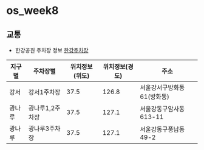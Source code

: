 # os_week8

## 교통
* 한강공원 주차장 정보 [한강주차장](https://data.seoul.go.kr/dataList/OA-21083/S/1/datasetView.do)

| 지구별 | 주차장별 | 위치정보(위도) | 위치정보(경도) | 주소 |
|---|---|---|---|---|
|강서|강서1주차장|37.5|126.8|서울강서구방화동61(방화동)|
|광나루|광나루1,2주차장|37.5|127.1|서울강동구암사동613-11|
|광나루|광나루3주차장|37.5|127.1|서울강동구풍납동49-2|